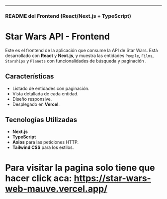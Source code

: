 ---

### **README del Frontend (React/Next.js + TypeScript)**


# Star Wars API - Frontend

Este es el frontend de la aplicación que consume la API de Star Wars. Está desarrollado con **React** y **Next.js**, y muestra las entidades `People`, `Films`, `Starships` y `Planets` con funcionalidades de búsqueda y paginación .

## Características

- Listado de entidades con paginación.
- Vista detallada de cada entidad.
- Diseño responsive.
- Desplegado en **Vercel**.

## Tecnologías Utilizadas

- **Next.js**
- **TypeScript**
- **Axios** para las peticiones HTTP.
- **Tailwind CSS** para los estilos.

# Para visitar la pagina solo tiene que hacer click aca: https://star-wars-web-mauve.vercel.app/

